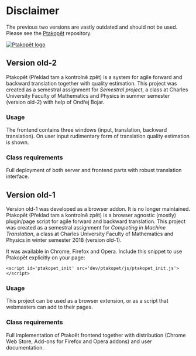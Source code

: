 # Disclaimer

The previous two versions are vastly outdated and should not be used. Please see the [Ptakopět](https://github.com/zouharvi/ptakopet) repository.

[![Ptakopět logo](https://raw.githubusercontent.com/zouharvi/ptakopet-old/master/v1/meta/logo.png)](https://ptakopet.vilda.net)


## Version old-2
Ptakopět (Překlad tam a kontrolně zpět) is a system for agile forward and backward translation together with quality estimation. This project was created as a semestral assignment for _Semestral project_, a class at Charles University Faculty of Mathematics and Physics in summer semester (version old-2) with help of Ondřej Bojar.

### Usage
The frontend contains three windows (input, translation, backward translation). On user input rudimentary form of translation quality estimation is shown.

### Class requirements
Full deployment of both server and frontend parts with robust translation interface.

## Version old-1

Version old-1 was developed as a browser addon. It is no longer maintained. Ptakopět (Překlad tam a kontrolně zpět) is a browser agnostic (mostly) plugin/page script for agile forward and backward translation. This project was created as a semestral assignment for _Competing in Machine Translation_, a class at Charles University Faculty of Mathematics and Physics in winter semester 2018 (version old-1).

It was available in Chrome, Firefox and Opera. Include this snippet to use Ptakopět explicitly on your page:

```<script id='ptakopet_init' src='dev/ptakopet/js/ptakopet_init.js'></script>```


### Usage
This project can be used as a browser extension, or as a script that webmasters can add to their pages.

### Class requirements
Full implementation of Ptakoět frontend together with distribution (Chrome Web Store, Add-ons for Firefox and Opera addons) and user documentation.

